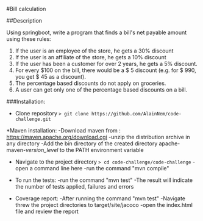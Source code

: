 #Bill calculation

##Description

Using springboot, write a program that finds a bill's net payable amount using these rules:
1. If the user is an employee of the store, he gets a 30% discount
2. If the user is an affiliate of the store, he gets a 10% discount
3. If the user has been a customer for over 2 years, he gets a 5% discount.
4. For every $100 on the bill, there would be a $ 5 discount (e.g. for $ 990, you get $ 45
as a discount).
5. The percentage based discounts do not apply on groceries.
6. A user can get only one of the percentage based discounts on a bill.

###Installation:

* Clone repository
`> git clone https://github.com/AlainNem/code-challenge.git`

*Maven installation:
  -Download maven from : https://maven.apache.org/download.cgi
  -unzip the distribution archive in any directory
  -Add the bin directory of the created directory apache-maven-*version_level* to the PATH environment variable

* Navigate to the  project directory
`> cd code-challenge/code-challenge`
  -open a command line here
  -run the command "mvn compile"
  
* To run the tests:
  -run the command "mvn test" 
  -The result will indicate the number of tests applied, failures and errors
  
* Coverage report:
  -After running the command "mvn test"
  -Navigate threw the project directories to target/site/jacoco
  -open the index.html file and review the report
  
  
